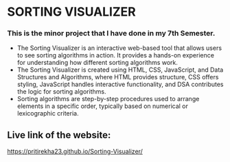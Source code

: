 # SORTING VISUALIZER
  ### This is the minor project that I have done in my 7th Semester.
- The Sorting Visualizer is an interactive web-based tool that allows users to see sorting algorithms in action. It provides a hands-on experience for understanding how different sorting algorithms work.
- The Sorting Visualizer is created using HTML, CSS, JavaScript, and Data Structures and Algorithms, where HTML provides structure, CSS offers styling, JavaScript handles interactive functionality, and DSA contributes the logic for sorting algorithms.
- Sorting algorithms are step-by-step procedures used to arrange elements in a specific order, typically based on numerical or lexicographic criteria.

## Live link of the website:
https://pritirekha23.github.io/Sorting-Visualizer/